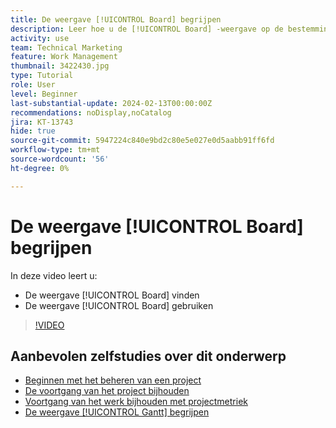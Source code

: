 ```yaml
---
title: De weergave [!UICONTROL Board] begrijpen
description: Leer hoe u de [!UICONTROL Board] -weergave op de bestemmingspagina van het project gebruikt.
activity: use
team: Technical Marketing
feature: Work Management
thumbnail: 3422430.jpg
type: Tutorial
role: User
level: Beginner
last-substantial-update: 2024-02-13T00:00:00Z
recommendations: noDisplay,noCatalog
jira: KT-13743
hide: true
source-git-commit: 5947224c840e9bd2c80e5e027e0d5aabb91ff6fd
workflow-type: tm+mt
source-wordcount: '56'
ht-degree: 0%

---
```


# De weergave [!UICONTROL Board] begrijpen

In deze video leert u:

* De weergave [!UICONTROL Board] vinden
* De weergave [!UICONTROL Board] gebruiken


>[!VIDEO](https://video.tv.adobe.com/v/3422430/?quality=12&learn=on)

## Aanbevolen zelfstudies over dit onderwerp

* [Beginnen met het beheren van een project](/help/manage-work/projects/getting-started-manage-a-project.md)
* [De voortgang van het project bijhouden](/help/manage-work/projects/track-overall-project-progress.md)
* [Voortgang van het werk bijhouden met projectmetriek](/help/manage-work/projects/track-work-progress-with-project-metrics.md)
* [De weergave [!UICONTROL Gantt] begrijpen](/help/manage-work/projects/understand-the-gantt-view.md)
